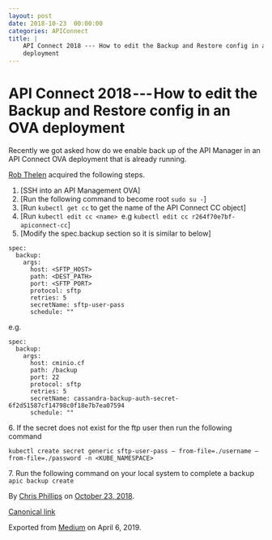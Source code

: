 ```yaml
---
layout: post
date: 2018-10-23  00:00:00
categories: APIConnect
title: |
    API Connect 2018 --- How to edit the Backup and Restore config in an OVA
    deployment
---
```

# API Connect 2018 --- How to edit the Backup and Restore config in an OVA deployment

Recently we got asked how do we enable back up of the API Manager in an
API Connect OVA deployment that is already running.

[Rob Thelen](https://medium.com/u/e3752a478e37) acquired the following steps.

1.  [SSH into an API Management OVA]
2.  [Run the following command to become root `sudo su -`]
3.  [Run `kubectl get cc` to get the
    name of the API Connect CC object]
4.  [Run `kubectl edit cc <name> `e.g
    `kubectl edit cc r264f70e7bf-apiconnect-cc`]
5.  [Modify the spec.backup section so it is similar to below]

```
spec:
  backup:
    args:
      host: <SFTP_HOST>
      path: <DEST_PATH>
      port: <SFTP PORT>
      protocol: sftp
      retries: 5
      secretName: sftp-user-pass
      schedule: ""
```

e.g.

```
spec:
  backup:
    args:
      host: cminio.cf
      path: /backup
      port: 22
      protocol: sftp
      retries: 5
      secretName: cassandra-backup-auth-secret-6f2d51587cf14798c0f18e7b7ea07594
      schedule: ""
```

6\. If the secret does not exist for the ftp user then run the following
command

`kubectl create secret generic sftp-user-pass — from-file=./username — from-file=./password -n <KUBE_NAMESPACE>`

7\. Run the following command on your local system to complete a backup
`apic backup create`





By [Chris Phillips](https://medium.com/@cminion) on
[October 23, 2018](https://medium.com/p/db9c88fe2dad).

[Canonical
link](https://medium.com/@cminion/api-connect-2018-how-to-edit-the-backup-and-restore-config-in-an-ova-deployment-db9c88fe2dad)

Exported from [Medium](https://medium.com) on April 6, 2019.
